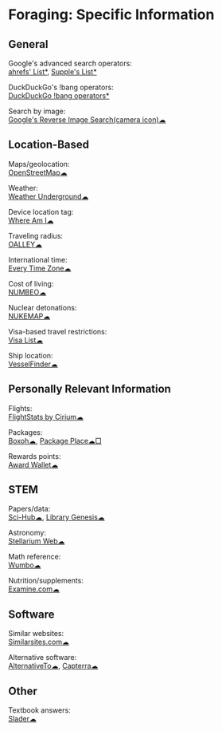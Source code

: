 # Foraging: Specific Information

## General

Google's advanced search operators:  
[ahrefs' List*](https://supple.com.au/tools/google-advanced-search-operators/),
[Supple's List*](https://ahrefs.com/blog/google-advanced-search-operators/)

DuckDuckGo's !bang operators:  
[DuckDuckGo !bang operators*](https://mosermichael.github.io/duckduckbang/html/main.html)

Search by image:  
[Google's Reverse Image Search(camera icon)☁](https://images.google.com/)

## Location-Based

Maps/geolocation:  
[OpenStreetMap☁](https://www.openstreetmap.org/about)

Weather:  
[Weather Underground☁](https://www.wunderground.com/)

Device location tag:  
[Where Am I☁](https://ctrlq.org/maps/where/)

Traveling radius:  
[OALLEY☁](https://www.oalley.net/)

International time:  
[Every Time Zone☁](https://everytimezone.com/)

Cost of living:  
[NUMBEO☁](https://www.numbeo.com/)

Nuclear detonations:  
[NUKEMAP☁](https://nuclearsecrecy.com/nukemap/)

Visa-based travel restrictions:  
[Visa List☁](https://visalist.io/)

Ship location:  
[VesselFinder☁](https://www.vesselfinder.com/)

## Personally Relevant Information

Flights:  
[FlightStats by Cirium☁](https://www.flightstats.com)

Packages:  
[Boxoh☁](http://www.boxoh.com/),
[Package Place☁□](https://package.place/)

Rewards points:  
[Award Wallet☁](https://awardwallet.com/)

## STEM

Papers/data:  
[Sci-Hub☁](https://sci-hub.se/),
[Library Genesis☁](https://libgen.is/)

Astronomy:  
[Stellarium Web☁](https://stellarium-web.org/)

Math reference:  
[Wumbo☁](https://wumbo.net/)

Nutrition/supplements:  
[Examine.com☁](https://examine.com/)

## Software

Similar websites:  
[Similarsites.com☁](https://www.similarsites.com/)

Alternative software:  
[AlternativeTo☁](https://alternativeto.net/),
[Capterra☁](https://www.capterra.com/)

## Other

Textbook answers:  
[Slader☁](https://www.slader.com/)
